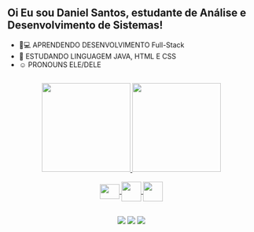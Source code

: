 ## Oi Eu sou Daniel Santos, estudante de Análise e Desenvolvimento de Sistemas!

- 👨💻 APRENDENDO DESENVOLVIMENTO Full-Stack
- 🌱 ESTUDANDO LINGUAGEM JAVA, HTML E CSS
-  ☺ PRONOUNS ELE/DELE

##

<div align="center">
  <a href="https://github.com/Dsouza18">
  <img height="180em" src="https://github-readme-stats.vercel.app/api?username=Dsouza18&show_icons=true&theme=tokyonight&include_all_commits=true&count_private=true"/>
  <img height="180em" src="https://github-readme-stats.vercel.app/api/top-langs/?username=Dsouza18&layout=compact&langs_count=7&theme=tokyonight"/>

  
  <div style="display: inline_block"><br>
 <img align="center" height="30" width="40" src="https://cdn.jsdelivr.net/gh/devicons/devicon/icons/java/java-original.svg" />
 <img align="center" heigth="30" width="40" src="https://cdn.jsdelivr.net/gh/devicons/devicon/icons/html5/html5-original.svg" />
 <img align="center" heigth="30" width="40" src="https://cdn.jsdelivr.net/gh/devicons/devicon/icons/bootstrap/bootstrap-plain.svg" />
          
               

##
   
  <a href="https://instagram.com/santos_daniel18" target="_blank"><img src="https://img.shields.io/badge/-Instagram-%23E4405F?style=for-the-badge&logo=instagram&logoColor=white" target="_blank"></a>
  <a href = "mailto:daniel.santos1805@hotmail.com"><img src="https://img.shields.io/badge/-Outlook-%23333?style=for-the-badge&logo=gmail&logoColor=white" target="_blank"></a>
  <a href="https://www.linkedin.com/in/daniel-santos-2b2505129/" target="_blank"><img src="https://img.shields.io/badge/-LinkedIn-%230077B5?style=for-the-badge&logo=linkedin&logoColor=white" target="_blank"></a> 
 
 
